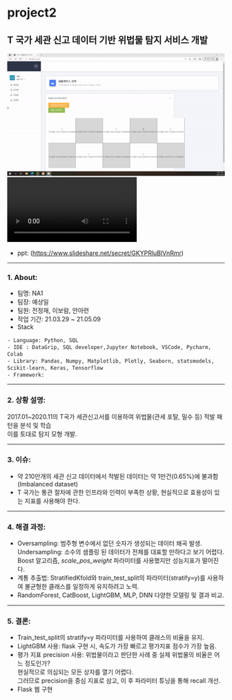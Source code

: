 # project2
T 국가 세관 신고 데이터 기반 위법물 탐지 서비스 개발
----------------------

<img src="https://github.com/erdosnumber0/project2/blob/master/practice/%EC%8B%9C%EC%97%B0%20gif.gif"/>

<video src='https://github.com/erdosnumber0/project2/blob/master/practice/NA1_%EB%8D%B0%EB%AA%A8%EC%8B%9C%EC%97%B0%EC%98%81%EC%83%81.mp4'>
</video>


- ppt: (https://www.slideshare.net/secret/GKYPRluBlVnRmr)



-----------------

### 1. About: 

- 팀명: NA1
- 팀장: 예상일
- 팀원: 전정재, 이보람, 안아련
- 작업 기간: 21.03.29 ~ 21.05.09
- Stack
```
- Language: Python, SQL
- IDE : DataGrip, SQL developer,Jupyter Notebook, VSCode, Pycharm, Colab
- Library: Pandas, Numpy, Matplotlib, Plotly, Seaborn, statsmodels, Scikit-learn, Keras, Tensorflow
- Framework: 
```

----------------------------

### 2. 상황 설명:

2017.01~2020.11의 T국가 세관신고서를 이용하여 위법물(관세 포탈, 밀수 등) 적발 패턴을 분석 및 학습 \
이를 토대로 탐지 모형 개발.

----------------------------

### 3. 이슈:

 - 약 210만개의 세관 신고 데이터에서 적발된 데이터는 약 1만건(0.65%)에 불과함(Imbalanced dataset)
 - T 국가는 통관 절차에 관한 인프라와 인력이 부족한 상황, 현실적으로 효용성이 있는 지표를 사용해야 한다. 

----------------------------

### 4. 해결 과정:
- Oversampling: 범주형 변수에서 없던 숫자가 생성되는 데이터 왜곡 발생. \
  Undersampling: 소수의 샘플링 된 데이터가 전체를 대표할 만하다고 보기 어렵다. \
  Boost 알고리즘, *scale_pos_weight* 파라미터를 사용했지만 성능지표가 떨어진다.
- 계통 추출법: StratifiedKfold와 train_test_split의 파라미터(stratify=y)를 사용하여 불균형한 클래스를 일정하게 유지하려고 노력.
- RandomForest, CatBoost, LightGBM, MLP, DNN 다양한 모델링 및 결과 비교.

----------------------------

### 5. 결론:
- Train_test_split의 stratify=y 파라미터를 사용하여 클래스의 비율을 유지.
- LightGBM 사용: flask 구현 시, 속도가 가장 빠르고 평가지표 점수가 가장 높음.
- 평가 지표 precision 사용: 위법물이라고 판단한 사례 중 실제 위법물의 비율은 어느 정도인가? \
  현실적으로 의심되는 모든 상자를 열기 어렵다. \
  그러므로 precision을 중심 지표로 삼고, 이 후 파라미터 튜닝을 통해 recall 개선.
- Flask 웹 구현
